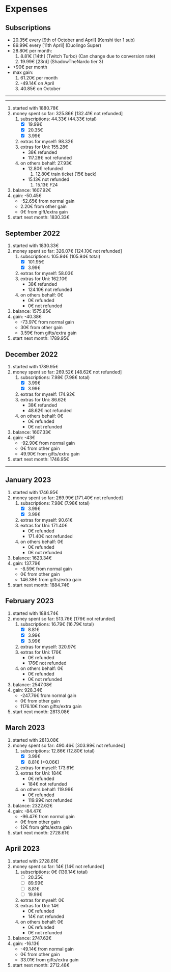 
# Expenses

## Subscriptions

- 20.35€ every [9th of October and April] (Kenshi tier 1 sub)
- 89.99€ every [11th April] (Duolingo Super)
- 28.80€ per month:
    1. 8.81€ [14th] (Twitch Turbo) (Can change due to conversion rate)
    2. 19.99€ [23rd] (ShadowTheNardo tier 3)
- +90€ per month
- max gain:
    1. 61.20€ per month
    2. -49.14€ on April
    3. 40.85€ on October

---
---

1. started with 1880.78€
2. money spent so far: 325.86€ [132.41€ not refunded]
    1. subscriptions: 44.33€ (44.33€ total)
        - [x] 19.99€
        - [x] 20.35€
        - [x] 3.99€
    2. extras for myself: 98.32€
    3. extras for Uni: 155.28€
        - 38€ refunded
        - 117.28€ not refunded
    4. on others behalf: 27.93€
        - 12.80€ refunded
            1. 12.80€ train ticket (15€ back)
        - 15.13€ not refunded
            1. 15.13€ F24
3. balance: 1607.92€
4. gain: -50.45€
    - -52.65€ from normal gain
    - 2.20€ from other gain
    - 0€ from gift/extra gain
5. start next month: 1830.33€

## September 2022

1. started with 1830.33€
2. money spent so far: 326.07€ [124.10€ not refunded]
    1. subscriptions: 105.94€ (105.94€ total)
        - [x] 101.95€
        - [x] 3.99€
    2. extras for myself: 58.03€
    3. extras for Uni: 162.10€
        - 38€ refunded
        - 124.10€ not refunded
    4. on others behalf: 0€
        - 0€ refunded
        - 0€ not refunded
3. balance: 1575.85€
4. gain: -40.38€
    - -73.97€ from normal gain
    - 30€ from other gain
    - 3.59€ from gifts/extra gain
5. start next month: 1789.95€

## December 2022

1. started with 1789.95€
2. money spent so far: 269.52€ [48.62€ not refunded]
    1. subscriptions: 7.98€ (7.98€ total)
        - [x] 3.99€
        - [x] 3.99€
    2. extras for myself: 174.92€
    3. extras for Uni: 86.62€
        - 38€ refunded
        - 48.62€ not refunded
    4. on others behalf: 0€
        - 0€ refunded
        - 0€ not refunded
3. balance: 1607.33€
4. gain: -43€
    - -92.90€ from normal gain
    - 0€ from other gain
    - 49.90€ from gifts/extra gain
5. start next month: 1746.95€

---

## January 2023

1. started with 1746.95€
2. money spent so far: 269.99€ [171.40€ not refunded]
    1. subscriptions: 7.98€ (7.98€ total)
        - [x] 3.99€
        - [x] 3.99€
    2. extras for myself: 90.61€
    3. extras for Uni: 171.40€
        - 0€ refunded
        - 171.40€ not refunded
    4. on others behalf: 0€
        - 0€ refunded
        - 0€ not refunded
3. balance: 1623.34€
4. gain: 137.79€
    - -8.59€ from normal gain
    - 0€ from other gain
    - 146.38€ from gifts/extra gain
5. start next month: 1884.74€

## February 2023

1. started with 1884.74€
2. money spent so far: 513.76€ [176€ not refunded]
    1. subscriptions: 16.79€ (16.79€ total)
        - [x] 8.81€
        - [x] 3.99€
        - [x] 3.99€
    2. extras for myself: 320.97€
    3. extras for Uni: 176€
        - 0€ refunded
        - 176€ not refunded
    4. on others behalf: 0€
        - 0€ refunded
        - 0€ not refunded
3. balance: 2547.08€
4. gain: 928.34€
    - -247.76€ from normal gain
    - 0€ from other gain
    - 1176.10€ from gifts/extra gain
5. start next month: 2813.08€

## March 2023

1. started with 2813.08€
2. money spent so far: 490.46€ [303.99€ not refunded]
    1. subscriptions: 12.86€ (12.80€ total)
        - [x] 3.99€
        - [x] 8.81€ (+0.06€)
    2. extras for myself: 173.61€
    3. extras for Uni: 184€
       - 0€ refunded
       - 184€ not refunded
    4. on others behalf: 119.99€
        - 0€ refunded
        - 119.99€ not refunded
3. balance: 2322.62€
4. gain: -84.47€
    - -96.47€ from normal gain
    - 0€ from other gain
    - 12€ from gifts/extra gain
5. start next month: 2728.61€

## April 2023

1. started with 2728.61€
2. money spent so far: 14€ [14€ not refunded]
    1. subscriptions: 0€ (139.14€ total)
        - [ ] 20.35€
        - [ ] 89.99€
        - [ ] 8.81€
        - [ ] 19.99€
    2. extras for myself: 0€
    3. extras for Uni: 14€
       - 0€ refunded
       - 14€ not refunded
    4. on others behalf: 0€
        - 0€ refunded
        - 0€ not refunded
3. balance: 2747.62€
4. gain: -16.13€
    - -49.14€ from normal gain
    - 0€ from other gain
    - 33.01€ from gifts/extra gain
5. start next month: 2712.48€
